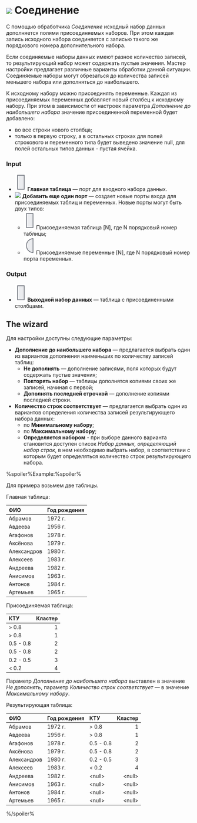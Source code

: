 # ![](../../images/icons/components/coluniondata_default.svg) Соединение

С помощью обработчика *Соединение* исходный набор данных дополняется полями присоединяемых наборов. При этом каждая запись исходного набора соединяется с записью такого же порядкового номера дополнительного набора.

Если соединяемые наборы данных имеют разное количество записей, то результирующий набор может содержать пустые значения. Мастер настройки предлагает различные варианты обработки данной ситуации. Соединяемые наборы могут обрезаться до количества записей меньшего набора или дополняться до наибольшего.

К исходному набору можно присоединять переменные. Каждая из присоединяемых переменных добавляет новый столбец к исходному набору. При этом в зависимости от настроек параметра *Дополнение до наибольшего набора* значение присоединенной переменной будет добавлено:
* во все строки нового столбца;
* только в первую строку, а в остальных строках для полей строкового и переменного типа будет выведено значение null, для полей остальных типов данных -  пустая ячейка.

### Input

* ![](../../images/icons/app/node/ports/inputs/table_inactive.svg) **Главная таблица** — порт для входного набора данных.
* ![](../../images/icons/toolbar-controls/plus-native_default.svg) **Добавить еще один порт** — создает новые порты входа для присоединяемых таблиц и переменных. Новые порты могут быть двух типов:
   * ![](../../images/icons/app/node/ports/inputs/table_inactive.svg) Присоединяемая таблица [N], где N порядковый номер таблицы;
   * ![](../../images/icons/app/node/ports/inputs/variable_inactive.svg) Присоединяемые переменные [N], где N порядковый номер порта переменных.

### Output

* ![Выходной набор данных](../../images/icons/app/node/ports/inputs/table_inactive.svg) **Выходной набор данных** — таблица с присоединенными столбцами.

## The wizard

Для настройки доступны следующие параметры:

* **Дополнение до наибольшего набора** — предлагается выбрать один из вариантов дополнения наименьших по количеству записей таблиц:
   * **Не дополнять** — дополнение записями, поля которых будут содержать пустые значения;
   * **Повторять набор** — таблицы дополнятся копиями своих же записей, начиная с первой;
   * **Дополнять последней строчкой** — дополнение копиями последней строки.
* **Количество строк соответствует** — предлагается выбрать один из вариантов определения количества записей результирующего набора данных:
   * по **Минимальному набору**;
   * по **Максимальному набору**;
   * **Определяется набором** - при выборе данного варианта становится доступен список *Набор данных, определяющий набор строк*, в нем необходимо выбрать набор, в соответствии с которым будет определяться количество строк результирующего набора.

%spoiler%Example:%spoiler%

Для примера возьмем две таблицы.

Главная таблица:

|ФИО|Год рождения|
|:-|:-|
|Абрамов|1972 г.|
|Авдеева|1956 г.|
|Агафонов|1978 г.|
|Аксёнова|1979 г.|
|Александров|1980 г.|
|Алексеев|1983 г.|
|Андреева|1982 г.|
|Анисимов|1963 г.|
|Антонов|1984 г.|
|Артемьев|1965 г.|

Присоединяемая таблица:

|КТУ|Кластер|
|:-|-:|
|> 0.8|1|
|> 0.8|1|
|0.5 - 0.8|2|
|0.5 - 0.8|2|
|0.2 - 0.5|3|
|< 0.2|4|

Параметр *Дополнение до наибольшего набора* выставлен в значение *Не дополнять*, параметр *Количество строк соответствует* — в значение *Максимальному набору*.

Результирующая таблица:

|ФИО|Год рождения|КТУ|Кластер|
|:-|:-|:-|-:|
|Абрамов|1972 г.|> 0.8|1|
|Авдеева|1956 г.|> 0.8|1|
|Агафонов|1978 г.|0.5 - 0.8|2|
|Аксёнова|1979 г.|0.5 - 0.8|2|
|Александров|1980 г.|0.2 - 0.5|3|
|Алексеев|1983 г.|< 0.2|4|
|Андреева|1982 г.|&#60;null>|&#60;null>|
|Анисимов|1963 г.|&#60;null>|&#60;null>|
|Антонов|1984 г.|&#60;null>|&#60;null>|
|Артемьев|1965 г.|&#60;null>|&#60;null>|
%/spoiler%